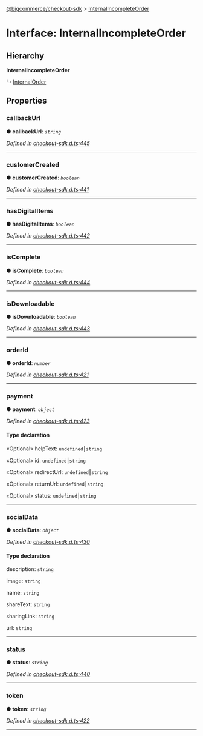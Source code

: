 [@bigcommerce/checkout-sdk](../README.md) > [InternalIncompleteOrder](../interfaces/internalincompleteorder.md)



# Interface: InternalIncompleteOrder

## Hierarchy

**InternalIncompleteOrder**

↳  [InternalOrder](internalorder.md)









## Properties
<a id="callbackurl"></a>

###  callbackUrl

**●  callbackUrl**:  *`string`* 

*Defined in [checkout-sdk.d.ts:445](https://github.com/bigcommerce/checkout-sdk-js/blob/66bc013/dist/checkout-sdk.d.ts#L445)*





___

<a id="customercreated"></a>

###  customerCreated

**●  customerCreated**:  *`boolean`* 

*Defined in [checkout-sdk.d.ts:441](https://github.com/bigcommerce/checkout-sdk-js/blob/66bc013/dist/checkout-sdk.d.ts#L441)*





___

<a id="hasdigitalitems"></a>

###  hasDigitalItems

**●  hasDigitalItems**:  *`boolean`* 

*Defined in [checkout-sdk.d.ts:442](https://github.com/bigcommerce/checkout-sdk-js/blob/66bc013/dist/checkout-sdk.d.ts#L442)*





___

<a id="iscomplete"></a>

###  isComplete

**●  isComplete**:  *`boolean`* 

*Defined in [checkout-sdk.d.ts:444](https://github.com/bigcommerce/checkout-sdk-js/blob/66bc013/dist/checkout-sdk.d.ts#L444)*





___

<a id="isdownloadable"></a>

###  isDownloadable

**●  isDownloadable**:  *`boolean`* 

*Defined in [checkout-sdk.d.ts:443](https://github.com/bigcommerce/checkout-sdk-js/blob/66bc013/dist/checkout-sdk.d.ts#L443)*





___

<a id="orderid"></a>

###  orderId

**●  orderId**:  *`number`* 

*Defined in [checkout-sdk.d.ts:421](https://github.com/bigcommerce/checkout-sdk-js/blob/66bc013/dist/checkout-sdk.d.ts#L421)*





___

<a id="payment"></a>

###  payment

**●  payment**:  *`object`* 

*Defined in [checkout-sdk.d.ts:423](https://github.com/bigcommerce/checkout-sdk-js/blob/66bc013/dist/checkout-sdk.d.ts#L423)*


#### Type declaration




«Optional»  helpText: `undefined`⎮`string`






«Optional»  id: `undefined`⎮`string`






«Optional»  redirectUrl: `undefined`⎮`string`






«Optional»  returnUrl: `undefined`⎮`string`






«Optional»  status: `undefined`⎮`string`







___

<a id="socialdata"></a>

###  socialData

**●  socialData**:  *`object`* 

*Defined in [checkout-sdk.d.ts:430](https://github.com/bigcommerce/checkout-sdk-js/blob/66bc013/dist/checkout-sdk.d.ts#L430)*


#### Type declaration


[key: `string`]: `object`







 description: `string`






 image: `string`






 name: `string`






 shareText: `string`






 sharingLink: `string`






 url: `string`








___

<a id="status-1"></a>

###  status

**●  status**:  *`string`* 

*Defined in [checkout-sdk.d.ts:440](https://github.com/bigcommerce/checkout-sdk-js/blob/66bc013/dist/checkout-sdk.d.ts#L440)*





___

<a id="token"></a>

###  token

**●  token**:  *`string`* 

*Defined in [checkout-sdk.d.ts:422](https://github.com/bigcommerce/checkout-sdk-js/blob/66bc013/dist/checkout-sdk.d.ts#L422)*





___


